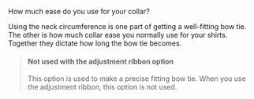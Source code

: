 How much ease do you use for your collar?

Using the neck circumference is one part of getting a well-fitting bow tie. The other is how much collar ease you normally use for your shirts. Together they dictate how long the bow tie becomes.

> #### Not used with the adjustment ribbon option
> 
> This option is used to make a precise fitting bow tie. When you use the adjustment ribbon, this option is not used.
